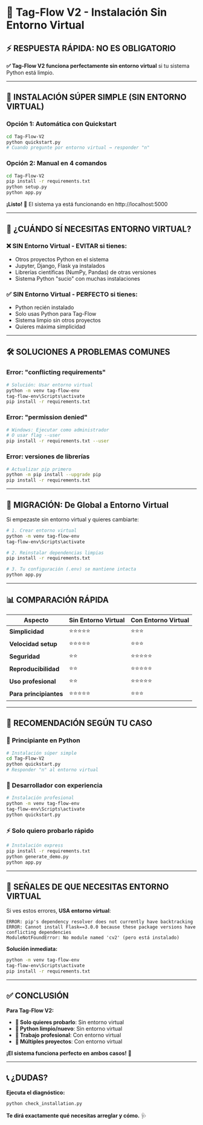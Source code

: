 # 🐍 Tag-Flow V2 - Instalación Sin Entorno Virtual

## ⚡ **RESPUESTA RÁPIDA: NO ES OBLIGATORIO**

**✅ Tag-Flow V2 funciona perfectamente sin entorno virtual** si tu sistema Python está limpio.

---

## 🎯 **INSTALACIÓN SÚPER SIMPLE (SIN ENTORNO VIRTUAL)**

### **Opción 1: Automática con Quickstart**
```bash
cd Tag-Flow-V2
python quickstart.py
# Cuando pregunte por entorno virtual → responder "n"
```

### **Opción 2: Manual en 4 comandos**
```bash
cd Tag-Flow-V2
pip install -r requirements.txt
python setup.py
python app.py
```

**¡Listo! 🎉** El sistema ya está funcionando en http://localhost:5000

---

## 🤔 **¿CUÁNDO SÍ NECESITAS ENTORNO VIRTUAL?**

### ❌ **SIN Entorno Virtual - EVITAR si tienes:**
- Otros proyectos Python en el sistema
- Jupyter, Django, Flask ya instalados
- Librerías científicas (NumPy, Pandas) de otras versiones
- Sistema Python "sucio" con muchas instalaciones

### ✅ **SIN Entorno Virtual - PERFECTO si tienes:**
- Python recién instalado
- Solo usas Python para Tag-Flow
- Sistema limpio sin otros proyectos
- Quieres máxima simplicidad

---

## 🛠️ **SOLUCIONES A PROBLEMAS COMUNES**

### **Error: "conflicting requirements"**
```bash
# Solución: Usar entorno virtual
python -m venv tag-flow-env
tag-flow-env\Scripts\activate
pip install -r requirements.txt
```

### **Error: "permission denied"**
```bash
# Windows: Ejecutar como administrador
# O usar flag --user
pip install -r requirements.txt --user
```

### **Error: versiones de librerías**
```bash
# Actualizar pip primero
python -m pip install --upgrade pip
pip install -r requirements.txt
```

---

## 🔄 **MIGRACIÓN: De Global a Entorno Virtual**

Si empezaste sin entorno virtual y quieres cambiarte:

```bash
# 1. Crear entorno virtual
python -m venv tag-flow-env
tag-flow-env\Scripts\activate

# 2. Reinstalar dependencias limpias
pip install -r requirements.txt

# 3. Tu configuración (.env) se mantiene intacta
python app.py
```

---

## 📊 **COMPARACIÓN RÁPIDA**

| Aspecto | Sin Entorno Virtual | Con Entorno Virtual |
|---------|-------------------|-------------------|
| **Simplicidad** | ⭐⭐⭐⭐⭐ | ⭐⭐⭐ |
| **Velocidad setup** | ⭐⭐⭐⭐⭐ | ⭐⭐⭐ |
| **Seguridad** | ⭐⭐ | ⭐⭐⭐⭐⭐ |
| **Reproducibilidad** | ⭐⭐ | ⭐⭐⭐⭐⭐ |
| **Uso profesional** | ⭐⭐ | ⭐⭐⭐⭐⭐ |
| **Para principiantes** | ⭐⭐⭐⭐⭐ | ⭐⭐⭐ |

---

## 🎯 **RECOMENDACIÓN SEGÚN TU CASO**

### 👶 **Principiante en Python**
```bash
# Instalación súper simple
cd Tag-Flow-V2
python quickstart.py
# Responder "n" al entorno virtual
```

### 💼 **Desarrollador con experiencia**
```bash
# Instalación profesional
python -m venv tag-flow-env
tag-flow-env\Scripts\activate
python quickstart.py
```

### ⚡ **Solo quiero probarlo rápido**
```bash
# Instalación express
pip install -r requirements.txt
python generate_demo.py
python app.py
```

---

## 🚨 **SEÑALES DE QUE NECESITAS ENTORNO VIRTUAL**

Si ves estos errores, **USA entorno virtual**:

```
ERROR: pip's dependency resolver does not currently have backtracking
ERROR: Cannot install Flask==3.0.0 because these package versions have conflicting dependencies
ModuleNotFoundError: No module named 'cv2' (pero está instalado)
```

**Solución inmediata:**
```bash
python -m venv tag-flow-env
tag-flow-env\Scripts\activate
pip install -r requirements.txt
```

---

## ✅ **CONCLUSIÓN**

**Para Tag-Flow V2:**
- **🎯 Solo quieres probarlo**: Sin entorno virtual
- **🔧 Python limpio/nuevo**: Sin entorno virtual 
- **💼 Trabajo profesional**: Con entorno virtual
- **🚀 Múltiples proyectos**: Con entorno virtual

**¡El sistema funciona perfecto en ambos casos!** 🎉

---

## 📞 **¿DUDAS?**

**Ejecuta el diagnóstico:**
```bash
python check_installation.py
```

**Te dirá exactamente qué necesitas arreglar y cómo.** 🩺